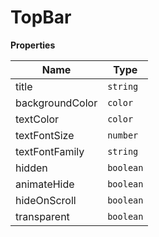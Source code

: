 <h1>TopBar</h1>

**Properties**

| Name | Type |
| --- | --- |
| title | <code>string</code> | 
| backgroundColor | <code>color</code> | 
| textColor | <code>color</code> | 
| textFontSize | <code>number</code> | 
| textFontFamily | <code>string</code> | 
| hidden | <code>boolean</code> | 
| animateHide | <code>boolean</code> | 
| hideOnScroll | <code>boolean</code> | 
| transparent | <code>boolean</code> | 

